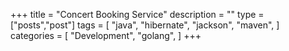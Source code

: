 +++
title = "Concert Booking Service"
description = ""
type = ["posts","post"]
tags = [
    "java",
    "hibernate",
    "jackson",
    "maven",
]
categories = [
    "Development",
    "golang",
]
+++
